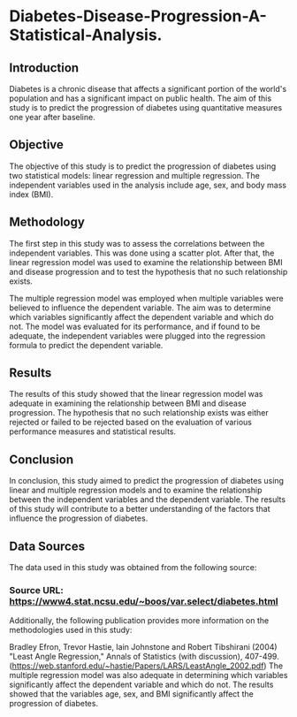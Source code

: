 # Diabetes-Disease-Progression-A-Statistical-Analysis.
## Introduction

Diabetes is a chronic disease that affects a significant portion of the world's population and has a significant impact on public health. The aim of this study is to predict the progression of diabetes using quantitative measures one year after baseline.

## Objective

The objective of this study is to predict the progression of diabetes using two statistical models: linear regression and multiple regression. The independent variables used in the analysis include age, sex, and body mass index (BMI).

## Methodology

The first step in this study was to assess the correlations between the independent variables. This was done using a scatter plot. After that, the linear regression model was used to examine the relationship between BMI and disease progression and to test the hypothesis that no such relationship exists.

The multiple regression model was employed when multiple variables were believed to influence the dependent variable. The aim was to determine which variables significantly affect the dependent variable and which do not. The model was evaluated for its performance, and if found to be adequate, the independent variables were plugged into the regression formula to predict the dependent variable.

## Results

The results of this study showed that the linear regression model was adequate in examining the relationship between BMI and disease progression. The hypothesis that no such relationship exists was either rejected or failed to be rejected based on the evaluation of various performance measures and statistical results.

## Conclusion

In conclusion, this study aimed to predict the progression of diabetes using linear and multiple regression models and to examine the relationship between the independent variables and the dependent variable. The results of this study will contribute to a better understanding of the factors that influence the progression of diabetes.

## Data Sources

The data used in this study was obtained from the following source:

### Source URL: https://www4.stat.ncsu.edu/~boos/var.select/diabetes.html
Additionally, the following publication provides more information on the methodologies used in this study:

Bradley Efron, Trevor Hastie, Iain Johnstone and Robert Tibshirani (2004) "Least Angle Regression," Annals of Statistics (with discussion), 407-499. (https://web.stanford.edu/~hastie/Papers/LARS/LeastAngle_2002.pdf)
The multiple regression model was also adequate in determining which variables significantly affect the dependent variable and which do not. The results showed that the variables age, sex, and BMI significantly affect the progression of diabetes.


